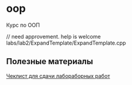 # oop
Курс по ООП

// need approvement. help is welcome
labs/lab2/ExpandTemplate/ExpandTemplate.cpp


## Полезные материалы
[Чеклист для сдачи лабораборных работ](/labs/checklist/README.md)
